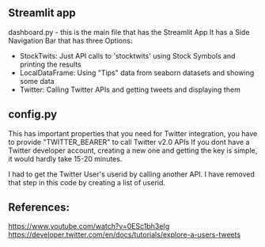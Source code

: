 ## Streamlit app

dashboard.py - this is the main file that has the Streamlit App
It has a Side Navigation Bar that has three Options:

- StockTwits: Just API calls to 'stocktwits' using Stock Symbols and printing the results
- LocalDataFrame: Using "Tips" data from seaborn datasets and showing some data
- Twitter: Calling Twitter APIs and getting tweets and displaying them


config.py
----------
This has important properties that you need for Twitter integration, you have to provide "TWITTER_BEARER" to call Twitter v2.0 APIs
If you dont have a Twitter developer account, creating a new one and getting the key is simple, it would hardly take 15-20 minutes.

I had to get the Twitter User's userid by calling another API. I have removed that step in this code by creating a list of userid.




References:
------------
https://www.youtube.com/watch?v=0ESc1bh3eIg
https://developer.twitter.com/en/docs/tutorials/explore-a-users-tweets


